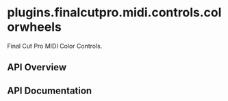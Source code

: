 # plugins.finalcutpro.midi.controls.colorwheels

Final Cut Pro MIDI Color Controls.

## API Overview

## API Documentation

